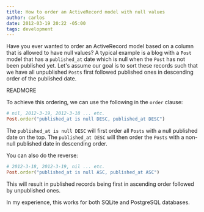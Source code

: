 ```yaml
---
title: How to order an ActiveRecord model with null values
author: carlos
date: 2012-03-19 20:22 -05:00
tags: development
---
```


Have you ever wanted to order an ActiveRecord model based on a column that is allowed to have null values? A typical example is a blog with a `Post` model that has a `published_at` date which is null when the `Post` has not been published yet. Let's assume our goal is to sort these records such that we have all unpublished `Posts` first followed published ones in descending order of the published date.

READMORE

To achieve this ordering, we can use the following in the `order` clause:

```ruby
# nil, 2012-3-19, 2012-3-18 ... etc.
Post.order("published_at is null DESC, published_at DESC")
```

The `published_at is null DESC` will first order all `Posts` with a null published date on the top. The `published_at DESC` will then order the `Posts` with a non-null published date in descending order.

You can also do the reverse:

```ruby
# 2012-3-18, 2012-3-19, nil ... etc.
Post.order("published_at is null ASC, published_at ASC")
```

This will result in published records being first in ascending order followed by unpublished ones.

In my experience, this works for both SQLite and PostgreSQL databases.
